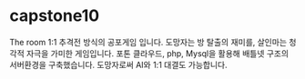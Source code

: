 # capstone10
The room 1:1 추격전 방식의 공포게임 입니다.
도망자는 방 탈출의 재미를, 살인마는 청각적 자극을 가미한 게임입니다.
포톤 클라우드, php, Mysql을 활용해 배틀넷 구조의 서버환경을 구축했습니다.
도망자로써 AI와 1:1 대결도 가능합니다.
